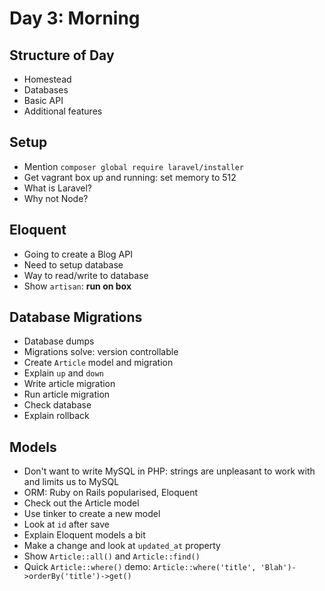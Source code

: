# Day 3: Morning

## Structure of Day
- Homestead
- Databases
- Basic API
- Additional features

## Setup
- Mention `composer global require laravel/installer`
- Get vagrant box up and running: set memory to 512
- What is Laravel?
- Why not Node?

## Eloquent
- Going to create a Blog API
- Need to setup database
- Way to read/write to database
- Show `artisan`: **run on box**

## Database Migrations
- Database dumps
- Migrations solve: version controllable
- Create `Article` model and migration
- Explain `up` and `down`
- Write article migration
- Run article migration
- Check database
- Explain rollback

## Models
- Don't want to write MySQL in PHP: strings are unpleasant to work with and limits us to MySQL
- ORM: Ruby on Rails popularised, Eloquent
- Check out the Article model
- Use tinker to create a new model
- Look at `id` after save
- Explain Eloquent models a bit
- Make a change and look at `updated_at` property
- Show `Article::all()` and `Article::find()`
- Quick `Article::where()` demo: `Article::where('title', 'Blah')->orderBy('title')->get()`
